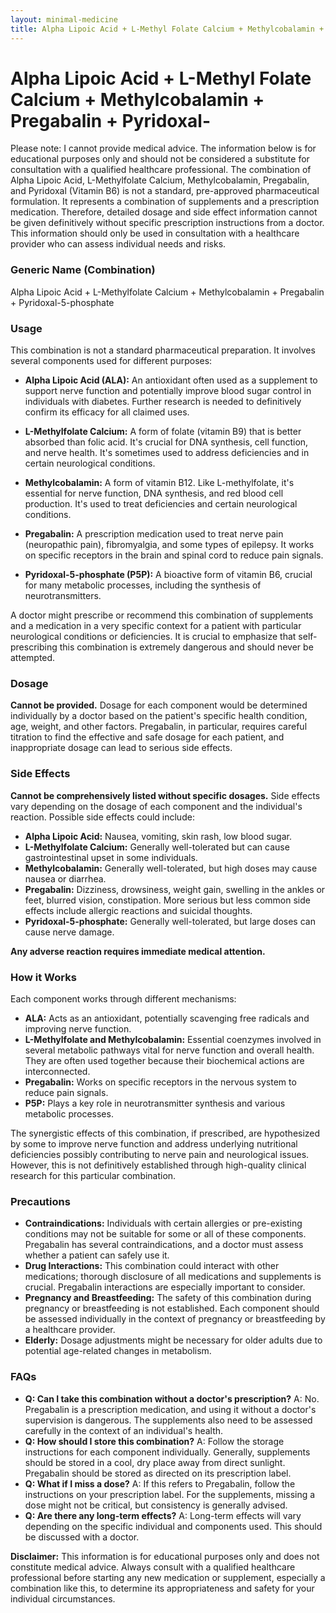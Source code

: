 ```yaml
---
layout: minimal-medicine
title: Alpha Lipoic Acid + L-Methyl Folate Calcium + Methylcobalamin + Pregabalin + Pyridoxal-
---
```


# Alpha Lipoic Acid + L-Methyl Folate Calcium + Methylcobalamin + Pregabalin + Pyridoxal-
Please note:  I cannot provide medical advice. The information below is for educational purposes only and should not be considered a substitute for consultation with a qualified healthcare professional.  The combination of Alpha Lipoic Acid, L-Methylfolate Calcium, Methylcobalamin, Pregabalin, and Pyridoxal (Vitamin B6) is not a standard, pre-approved pharmaceutical formulation.  It represents a combination of supplements and a prescription medication.  Therefore, detailed dosage and side effect information cannot be given definitively without specific prescription instructions from a doctor.  This information should only be used in consultation with a healthcare provider who can assess individual needs and risks.


### Generic Name (Combination)

Alpha Lipoic Acid + L-Methylfolate Calcium + Methylcobalamin + Pregabalin + Pyridoxal-5-phosphate


### Usage

This combination is not a standard pharmaceutical preparation.  It involves several components used for different purposes:

* **Alpha Lipoic Acid (ALA):** An antioxidant often used as a supplement to support nerve function and potentially improve blood sugar control in individuals with diabetes.  Further research is needed to definitively confirm its efficacy for all claimed uses.

* **L-Methylfolate Calcium:** A form of folate (vitamin B9) that is better absorbed than folic acid. It's crucial for DNA synthesis, cell function, and nerve health.  It's sometimes used to address deficiencies and in certain neurological conditions.

* **Methylcobalamin:** A form of vitamin B12. Like L-methylfolate, it's essential for nerve function, DNA synthesis, and red blood cell production.  It's used to treat deficiencies and certain neurological conditions.

* **Pregabalin:** A prescription medication used to treat nerve pain (neuropathic pain), fibromyalgia, and some types of epilepsy.  It works on specific receptors in the brain and spinal cord to reduce pain signals.

* **Pyridoxal-5-phosphate (P5P):**  A bioactive form of vitamin B6, crucial for many metabolic processes, including the synthesis of neurotransmitters.

A doctor might prescribe or recommend this combination of supplements and a medication in a very specific context for a patient with particular neurological conditions or deficiencies.  It is crucial to emphasize that self-prescribing this combination is extremely dangerous and should never be attempted.


### Dosage

**Cannot be provided.** Dosage for each component would be determined individually by a doctor based on the patient's specific health condition, age, weight, and other factors.  Pregabalin, in particular, requires careful titration to find the effective and safe dosage for each patient, and inappropriate dosage can lead to serious side effects.


### Side Effects

**Cannot be comprehensively listed without specific dosages.** Side effects vary depending on the dosage of each component and the individual's reaction.  Possible side effects could include:

* **Alpha Lipoic Acid:**  Nausea, vomiting, skin rash, low blood sugar.
* **L-Methylfolate Calcium:**  Generally well-tolerated but can cause gastrointestinal upset in some individuals.
* **Methylcobalamin:**  Generally well-tolerated, but high doses may cause nausea or diarrhea.
* **Pregabalin:** Dizziness, drowsiness, weight gain, swelling in the ankles or feet, blurred vision, constipation.  More serious but less common side effects include allergic reactions and suicidal thoughts.
* **Pyridoxal-5-phosphate:**  Generally well-tolerated, but large doses can cause nerve damage.

**Any adverse reaction requires immediate medical attention.**


### How it Works

Each component works through different mechanisms:

* **ALA:** Acts as an antioxidant, potentially scavenging free radicals and improving nerve function.
* **L-Methylfolate and Methylcobalamin:**  Essential coenzymes involved in several metabolic pathways vital for nerve function and overall health.  They are often used together because their biochemical actions are interconnected.
* **Pregabalin:** Works on specific receptors in the nervous system to reduce pain signals.
* **P5P:** Plays a key role in neurotransmitter synthesis and various metabolic processes.

The synergistic effects of this combination, if prescribed, are hypothesized by some to improve nerve function and address underlying nutritional deficiencies possibly contributing to nerve pain and neurological issues. However, this is not definitively established through high-quality clinical research for this particular combination.


### Precautions

* **Contraindications:**  Individuals with certain allergies or pre-existing conditions may not be suitable for some or all of these components. Pregabalin has several contraindications, and a doctor must assess whether a patient can safely use it.
* **Drug Interactions:** This combination could interact with other medications; thorough disclosure of all medications and supplements is crucial.  Pregabalin interactions are especially important to consider.
* **Pregnancy and Breastfeeding:**  The safety of this combination during pregnancy or breastfeeding is not established.  Each component should be assessed individually in the context of pregnancy or breastfeeding by a healthcare provider.
* **Elderly:**  Dosage adjustments might be necessary for older adults due to potential age-related changes in metabolism.


### FAQs

* **Q: Can I take this combination without a doctor's prescription?** A:  No.  Pregabalin is a prescription medication, and using it without a doctor's supervision is dangerous. The supplements also need to be assessed carefully in the context of an individual's health.
* **Q: How should I store this combination?** A:  Follow the storage instructions for each component individually.  Generally, supplements should be stored in a cool, dry place away from direct sunlight. Pregabalin should be stored as directed on its prescription label.
* **Q: What if I miss a dose?** A:  If this refers to Pregabalin, follow the instructions on your prescription label.  For the supplements, missing a dose might not be critical, but consistency is generally advised.
* **Q: Are there any long-term effects?** A: Long-term effects will vary depending on the specific individual and components used. This should be discussed with a doctor.


**Disclaimer:** This information is for educational purposes only and does not constitute medical advice. Always consult with a qualified healthcare professional before starting any new medication or supplement, especially a combination like this, to determine its appropriateness and safety for your individual circumstances.
